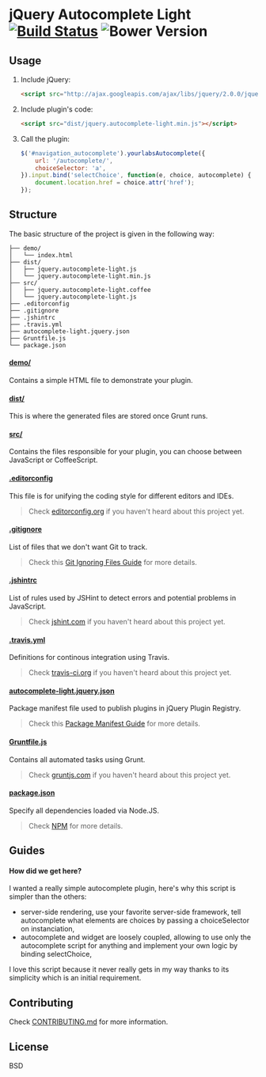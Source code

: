 # jQuery Autocomplete Light [![Build Status](https://secure.travis-ci.org/yourlabs/jquery-autocomplete-light.svg?branch=master)](https://travis-ci.org/yourlabs/jquery-autocomplete-light) ![Bower Version](https://badge.fury.io/bo/jquery-autocomplete-light.svg)

## Usage

1. Include jQuery:

	```html
	<script src="http://ajax.googleapis.com/ajax/libs/jquery/2.0.0/jquery.min.js"></script>
	```

2. Include plugin's code:

	```html
	<script src="dist/jquery.autocomplete-light.min.js"></script>
	```

3. Call the plugin:

	```javascript
    $('#navigation_autocomplete').yourlabsAutocomplete({
        url: '/autocomplete/',
        choiceSelector: 'a',
    }).input.bind('selectChoice', function(e, choice, autocomplete) {
        document.location.href = choice.attr('href');
    });
	```

## Structure

The basic structure of the project is given in the following way:

```
├── demo/
│   └── index.html
├── dist/
│   ├── jquery.autocomplete-light.js
│   └── jquery.autocomplete-light.min.js
├── src/
│   ├── jquery.autocomplete-light.coffee
│   └── jquery.autocomplete-light.js
├── .editorconfig
├── .gitignore
├── .jshintrc
├── .travis.yml
├── autocomplete-light.jquery.json
├── Gruntfile.js
└── package.json
```

#### [demo/](https://github.com/yourlabs/jquery-autocomplete-light/tree/master/demo)

Contains a simple HTML file to demonstrate your plugin.

#### [dist/](https://github.com/yourlabs/jquery-autocomplete-light/tree/master/dist)

This is where the generated files are stored once Grunt runs.

#### [src/](https://github.com/yourlabs/jquery-autocomplete-light/tree/master/src)

Contains the files responsible for your plugin, you can choose between JavaScript or CoffeeScript.

#### [.editorconfig](https://github.com/yourlabs/jquery-autocomplete-light/tree/master/.editorconfig)

This file is for unifying the coding style for different editors and IDEs.

> Check [editorconfig.org](http://editorconfig.org) if you haven't heard about this project yet.

#### [.gitignore](https://github.com/yourlabs/jquery-autocomplete-light/tree/master/.gitignore)

List of files that we don't want Git to track.

> Check this [Git Ignoring Files Guide](https://help.github.com/articles/ignoring-files) for more details.

#### [.jshintrc](https://github.com/yourlabs/jquery-autocomplete-light/tree/master/.jshintrc)

List of rules used by JSHint to detect errors and potential problems in JavaScript.

> Check [jshint.com](http://jshint.com/about/) if you haven't heard about this project yet.

#### [.travis.yml](https://github.com/yourlabs/jquery-autocomplete-light/tree/master/.travis.yml)

Definitions for continous integration using Travis.

> Check [travis-ci.org](http://about.travis-ci.org/) if you haven't heard about this project yet.

#### [autocomplete-light.jquery.json](https://github.com/yourlabs/jquery-autocomplete-light/tree/master/autocomplete-light.jquery.json)

Package manifest file used to publish plugins in jQuery Plugin Registry.

> Check this [Package Manifest Guide](http://plugins.jquery.com/docs/package-manifest/) for more details.

#### [Gruntfile.js](https://github.com/yourlabs/jquery-autocomplete-light/tree/master/Gruntfile.js)

Contains all automated tasks using Grunt.

> Check [gruntjs.com](http://gruntjs.com) if you haven't heard about this project yet.

#### [package.json](https://github.com/yourlabs/jquery-autocomplete-light/tree/master/package.json)

Specify all dependencies loaded via Node.JS.

> Check [NPM](https://npmjs.org/doc/json.html) for more details.

## Guides

#### How did we get here?

I wanted a really simple autocomplete plugin, here's why this script is simpler
than the others:

- server-side rendering, use your favorite server-side framework, tell
  autocomplete what elements are choices by passing a choiceSelector on
  instanciation,
- autocomplete and widget are loosely coupled, allowing to use only the
  autocomplete script for anything and implement your own logic by binding
  selectChoice,

I love this script because it never really gets in my way thanks to its
simplicity which is an initial requirement.

## Contributing

Check [CONTRIBUTING.md](https://github.com/yourlabs/jquery-autocomplete-light/blob/master/CONTRIBUTING.md) for more information.

## License

BSD
